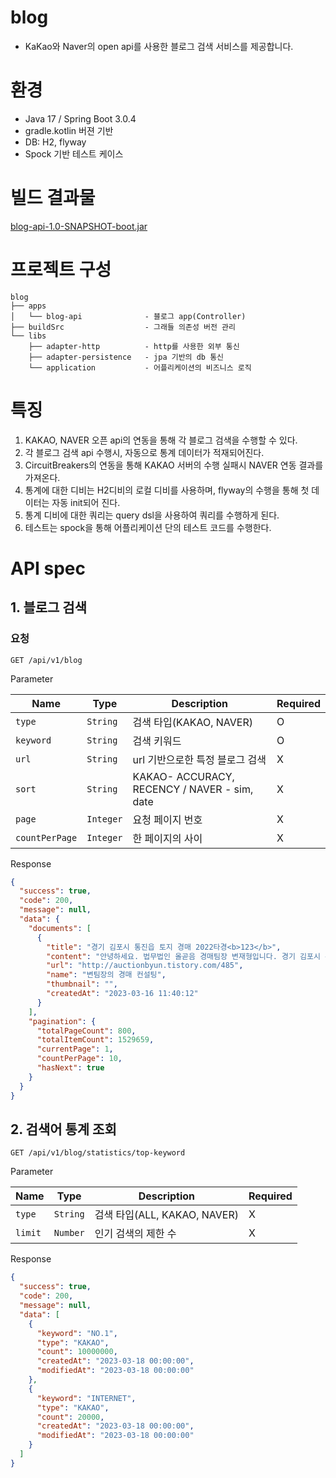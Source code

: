 # blog
- KaKao와 Naver의 open api를 사용한 블로그 검색 서비스를 제공합니다.

# 환경
- Java 17 / Spring Boot 3.0.4
- gradle.kotlin 버젼 기반
- DB: H2, flyway
- Spock 기반 테스트 케이스

# 빌드 결과물
[blog-api-1.0-SNAPSHOT-boot.jar](https://github.com/Woonis/blog/blob/main/apps/blog-api/src/main/resources/jar/blog-api-1.0-SNAPSHOT-boot.jar)

# 프로젝트 구성
```
blog
├── apps                  
│   └── blog-api              - 블로그 app(Controller)
├── buildSrc                  - 그래들 의존성 버전 관리
└── libs
    ├── adapter-http          - http를 사용한 외부 통신
    ├── adapter-persistence   - jpa 기반의 db 통신
    └── application           - 어플리케이션의 비즈니스 로직
```

# 특징
1. KAKAO, NAVER 오픈 api의 연동을 통해 각 블로그 검색을 수행할 수 있다.
2. 각 블로그 검색 api 수행시, 자동으로 통계 데이터가 적재되어진다.
3. CircuitBreakers의 연동을 통해 KAKAO 서버의 수행 실패시 NAVER 연동 결과를 가져온다.
4. 통계에 대한 디비는 H2디비의 로컬 디비를 사용하며, flyway의 수행을 통해 첫 데이터는 자동 init되어 진다.
5. 통계 디비에 대한 쿼리는 query dsl을 사용하여 쿼리를 수행하게 된다.
6. 테스트는 spock을 통해 어플리케이션 단의 테스트 코드를 수행한다.

# API spec
## 1. 블로그 검색

### 요청
``
GET /api/v1/blog
``

Parameter

| Name      | Type      | Description                                  | Required |
|-----------|-----------|----------------------------------------------|----------|
| `type`    | `String`  | 검색 타입(KAKAO, NAVER)                          | O        |
| `keyword` | `String`  | 검색 키워드                                       | O        |
| `url`     | `String`  | url 기반으로한 특정 블로그 검색                          | X        |
| `sort`    | `String`  | KAKAO- ACCURACY, RECENCY / NAVER - sim, date | X        |
| `page`    | `Integer` | 요청 페이지 번호                                    | X        |
| `countPerPage`    | `Integer` | 한 페이지의 사이                                    | X        |


Response
```json
{
  "success": true,
  "code": 200,
  "message": null,
  "data": {
    "documents": [
      {
        "title": "경기 김포시 통진읍 토지 경매 2022타경<b>123</b>",
        "content": "안녕하세요. 법무법인 올곧음 경매팀장 변재형입니다. 경기 김포시 통진읍 토지 경매 2022타경<b>123</b>를 살펴보겠습니다. 경매는 아는 만큼 보이고 보이는 만큼 돈을 법니다. 경매 컨설팅은 변호사가 있는 곳이 안전하고 정확하며 빠릅니다. 컨설팅 비용이 비슷할 땐 이왕이면 경매전문 신동렬 변호사가 있는 법무법인...",
        "url": "http://auctionbyun.tistory.com/485",
        "name": "변팀장의 경매 컨설팅",
        "thumbnail": "",
        "createdAt": "2023-03-16 11:40:12"
      }
    ],
    "pagination": {
      "totalPageCount": 800,
      "totalItemCount": 1529659,
      "currentPage": 1,
      "countPerPage": 10,
      "hasNext": true
    }
  }
}
```


## 2. 검색어 통계 조회
``
GET /api/v1/blog/statistics/top-keyword
``


Parameter

| Name    | Type     | Description              | Required |
|---------|----------|--------------------------|----------|
| `type`  | `String` | 검색 타입(ALL, KAKAO, NAVER) | X        |
| `limit` | `Number` | 인기 검색의 제한 수              | X        |

Response
```json
{
  "success": true,
  "code": 200,
  "message": null,
  "data": [
    {
      "keyword": "NO.1",
      "type": "KAKAO",
      "count": 10000000,
      "createdAt": "2023-03-18 00:00:00",
      "modifiedAt": "2023-03-18 00:00:00"
    },
    {
      "keyword": "INTERNET",
      "type": "KAKAO",
      "count": 20000,
      "createdAt": "2023-03-18 00:00:00",
      "modifiedAt": "2023-03-18 00:00:00"
    }
  ]
}
```